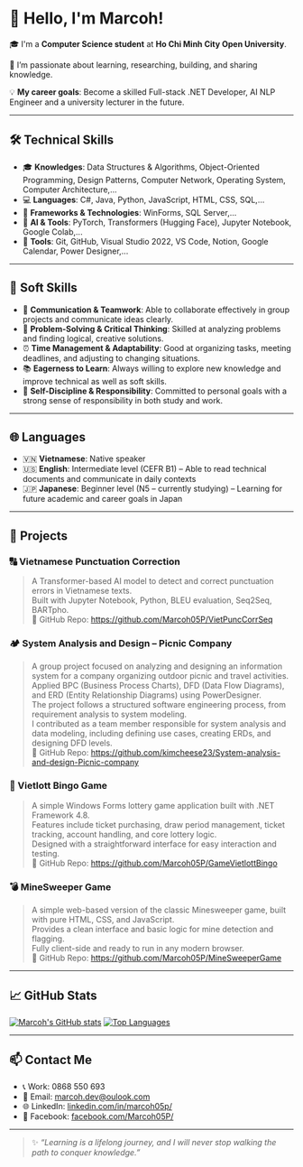 # 👋 Hello, I'm Marcoh!

🎓 I'm a **Computer Science student** at **Ho Chi Minh City Open University**.

🌟 I’m passionate about learning, researching, building, and sharing knowledge.

💡 **My career goals**: Become a skilled Full-stack .NET Developer, AI NLP Engineer and a university lecturer in the future.  

---

## 🛠 Technical Skills

- 🎓 **Knowledges**: Data Structures & Algorithms, Object-Oriented Programming, Design Patterns, Computer Network, Operating System, Computer Architecture,...
- 💻 **Languages**: C#, Java, Python, JavaScript, HTML, CSS, SQL,...
- 🧰 **Frameworks & Technologies**: WinForms, SQL Server,...
- 🧠 **AI & Tools**: PyTorch, Transformers (Hugging Face), Jupyter Notebook, Google Colab,...
- 🔧 **Tools**: Git, GitHub, Visual Studio 2022, VS Code, Notion, Google Calendar, Power Designer,...

---

## 💬 Soft Skills

- 🤝 **Communication & Teamwork**: Able to collaborate effectively in group projects and communicate ideas clearly.
- 🧠 **Problem-Solving & Critical Thinking**: Skilled at analyzing problems and finding logical, creative solutions.
- ⏰ **Time Management & Adaptability**: Good at organizing tasks, meeting deadlines, and adjusting to changing situations.
- 📚 **Eagerness to Learn**: Always willing to explore new knowledge and improve technical as well as soft skills.
- 🎯 **Self-Discipline & Responsibility**: Committed to personal goals with a strong sense of responsibility in both study and work.

---

## 🌐 Languages
- 🇻🇳 **Vietnamese**: Native speaker
- 🇺🇸 **English**: Intermediate level (CEFR B1) – Able to read technical documents and communicate in daily contexts
- 🇯🇵 **Japanese**: Beginner level (N5 – currently studying) – Learning for future academic and career goals in Japan

---

## 🚀 Projects

### 🔠 Vietnamese Punctuation Correction
> A Transformer-based AI model to detect and correct punctuation errors in Vietnamese texts.  
Built with Jupyter Notebook, Python, BLEU evaluation, Seq2Seq, BARTpho.  
🔗 GitHub Repo: https://github.com/Marcoh05P/VietPuncCorrSeq

### 🏕️ System Analysis and Design – Picnic Company
> A group project focused on analyzing and designing an information system for a company organizing outdoor picnic and travel activities.  
Applied BPC (Business Process Charts), DFD (Data Flow Diagrams), and ERD (Entity Relationship Diagrams) using PowerDesigner.  
The project follows a structured software engineering process, from requirement analysis to system modeling.  
I contributed as a team member responsible for system analysis and data modeling, including defining use cases, creating ERDs, and designing DFD levels.  
🔗 GitHub Repo: https://github.com/kimcheese23/System-analysis-and-design-Picnic-company

### 🎰 Vietlott Bingo Game
> A simple Windows Forms lottery game application built with .NET Framework 4.8.  
Features include ticket purchasing, draw period management, ticket tracking, account handling, and core lottery logic.  
Designed with a straightforward interface for easy interaction and testing.  
> 🔗 GitHub Repo: https://github.com/Marcoh05P/GameVietlottBingo

### 💣 MineSweeper Game
> A simple web-based version of the classic Minesweeper game, built with pure HTML, CSS, and JavaScript.  
Provides a clean interface and basic logic for mine detection and flagging.  
Fully client-side and ready to run in any modern browser.  
🔗 GitHub Repo: https://github.com/Marcoh05P/MineSweeperGame

---

## 📈 GitHub Stats

[![Marcoh's GitHub stats](https://github-readme-stats.vercel.app/api?username=Marcoh05P&show_icons=true)](https://github.com/anuraghazra/github-readme-stats)
[![Top Languages](https://github-readme-stats.vercel.app/api/top-langs/?username=Marcoh05P&layout=compact)](https://github.com/anuraghazra/github-readme-stats)

---

## 📫 Contact Me

- 📞 Work: 0868 550 693
- 📧 Email: marcoh.dev@oulook.com  
- 🌐 LinkedIn: [linkedin.com/in/marcoh05p/](https://www.linkedin.com/in/marcoh05p/)
- 💼 Facebook: [facebook.com/Marcoh05P/]((https://www.facebook.com/Marcoh05P/))

---

> ✨ *“Learning is a lifelong journey, and I will never stop walking the path to conquer knowledge.”*
